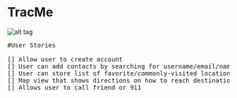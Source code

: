 # TracMe

![alt tag](https://github.com/andreiyugurau/Alarm-Clock/blob/master/FsNHM99.jpg)



<pre>
#User Stories

[] Allow user to create account
[] User can add contacts by searching for username/email/name etc.
[] User can store list of favorite/commonly-visited locations
[] Map view that shows directions on how to reach destination
[] Allows user to call friend or 911

</pre>
